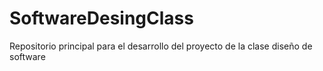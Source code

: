 # SoftwareDesingClass
Repositorio principal para el desarrollo del proyecto de la clase diseño de software
